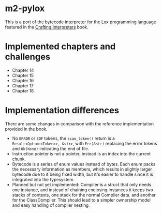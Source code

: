 # m2-pylox

This is a port of the bytecode interpreter for the Lox programming language featured in the [Crafting Interpreters](https://craftinginterpreters.com/) book.

# Implemented chapters and challenges

* Chapter 14
* Chapter 15
* Chapter 16
* Chapter 17
* Chapter 18

# Implementation differences

There are some changes in comparison with the reference implementation provided in the book.

* No `ERROR` or `EOF` tokens, the `scan_token()` return is a `Result<Option<Token>>, &str>`, with `Err(&str)` replacing the error tokens and `Ok(None)` indicating the end of file.
* Instruction pointer is not a pointer, instead is an index into the current chunk.
* Bytecode is a series of enum values instead of bytes. Each enum packs the necessary information as members, which results in slightly larger bytecode due to it being fixed width, but it's easier to handle since it is integrated into the typesystem.
* Planned but not yet implemented: Compiler is a struct that only needs one instance, and instead of chaining enclosing instances it keeps two stacks of contexts, one stack for the normal Compiler data, and another for the ClassCompiler. This should lead to a simpler ownership model and easy handling of compiler nesting.
